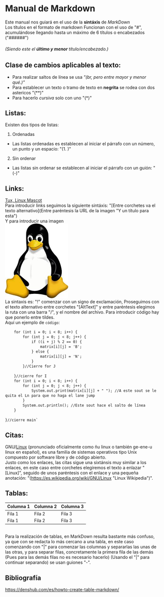 # Manual de Markdown
Este manual nos guiará en el uso de la **sintáxis** de *MarkDown* <br>
Los títulos en el formato de markdown Funcionan con el uso de "#", acumulándose llegando hasta un máximo de 6 títulos o encabezados ("######")<br>
###### (Siendo este el **último y __menor__** título/encabezado.)
## Clase de cambios aplicables al texto:

- Para realizar saltos de línea se usa *"(br, pero entre mayor y menor qué.)"*<br>
- Para establecer un texto o tramo de texto en **negrita** se rodea con dos astericos "(**)" <br>
- Para hacerlo *cursiva* solo con uno "(*)"

## Listas:
Existen dos tipos de listas:
1. Ordenadas
  - Las listas ordenadas es establecen al iniciar el párrafo con un número, un punto y un espacio: "(1. )"
2. Sin ordenar
 - Las listas sin ordenar se establecen al iniciar el párrafo con un guión: "(-)"

 ## Links:
  [Tux, Linux Mascot](https://upload.wikimedia.org/wikipedia/commons/thumb/3/35/Tux.svg/1200px-Tux.svg.png "Tux") <br>
  Para introducir links seguimos la siguiente sintáxis: "[Entre corchetes va el texto alternativo](Entre paréntesis la URL de la imagen "Y un título para esta")<br>
  Y para introducir una imagen<br>
  ![Tux, the Linux mascot](/images.jpg)<br>
  La sintaxis es: "!" comenzar con un signo de exclamación, Proseguimos con el texto alternativo entre corchetes "[AltText]" y entre paréntesis elegimos la ruta con una barra "/", y el nombre del archivo.
  Para introducir código hay que ponerlo entre tildes.<br>
  Aquí un ejemplo de `código`:<br>
       
        for (int i = 0; i < 8; i++) {
            for (int j = 0; j < 8; j++) {
                if ((i + j) % 2 == 0) {
                    matrix[i][j] = 'B';
                } else {
                    matrix[i][j] = 'N';
                }
            }//Cierre for J

        }//cierre for I
        for (int i = 0; i < 8; i++) {
            for (int j = 0; j < 8; j++) {
                System.out.print(matrix[i][j] + " "); //A este sout se le quita el Ln para que no haga el lane jump
            }
            System.out.println(); //Este sout hace el salto de línea
        }

    }//cierre main`
## Citas:
GNU/[Linux](https://es.wikipedia.org/wiki/GNU/Linux "Linux Wikipedia") (pronunciado oficialmente como ñu linux o también ge-ene-u linux en español), 
es una familia de sistemas operativos tipo Unix compuesto por software libre y de código abierto.<br>
Justo como los enlaces, las citas sigue una sixtánsis muy similar a los enlaces, en este caso entre corchetes elegiremos el texto a enlazar "[Linux]", seguido de unos paréntesis con el enlace y una pequeña anotación: "(https://es.wikipedia.org/wiki/GNU/Linux "Linux Wikipedia")".
## Tablas:
| Columna 1 | Columna 2 | Columna 3 |
|-----------|-----------|-----------|
| Fila 1    | Fila 2    | Fila 3    |
| Fila 1    | Fila 2    | Fila 3    |
<br>
Para la realización de tablas, en MarkDown resulta bastante más confuso, ya que con se redacta lo más cercano a una tabla, en este caso comenzando con "|" para comenzar las columnas y separarlas las unas de las otras, y para separar filas, concretamente la primera fila de las demás (Pues para las demás filas no es necesario hacerlo) (Usando el "|" para continuar separando) se usan guiones "-".
<br>

## Bibliografía
https://denshub.com/es/howto-create-table-markdown/
